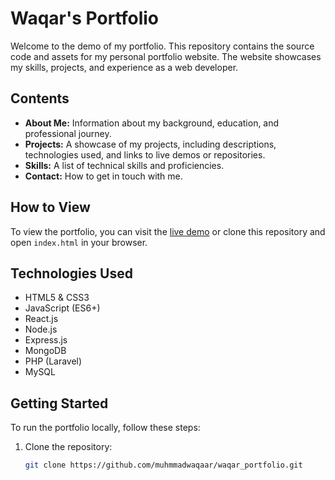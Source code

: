# Waqar's Portfolio

Welcome to the demo of my portfolio. This repository contains the source code and assets for my personal portfolio website. The website showcases my skills, projects, and experience as a web developer.

## Contents

- **About Me:** Information about my background, education, and professional journey.
- **Projects:** A showcase of my projects, including descriptions, technologies used, and links to live demos or repositories.
- **Skills:** A list of technical skills and proficiencies.
- **Contact:** How to get in touch with me.

## How to View

To view the portfolio, you can visit the [live demo](https://muhmmadwaqaar.github.io/Portfolio/) or clone this repository and open `index.html` in your browser.

## Technologies Used

- HTML5 & CSS3
- JavaScript (ES6+)
- React.js
- Node.js
- Express.js
- MongoDB
- PHP (Laravel)
- MySQL

## Getting Started

To run the portfolio locally, follow these steps:

1. Clone the repository:
   ```bash
   git clone https://github.com/muhmmadwaqaar/waqar_portfolio.git
